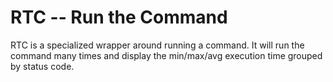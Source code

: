 # RTC -- Run the Command

RTC is a specialized wrapper around running a command. It will run the command many times and display the min/max/avg execution time grouped by status code.


